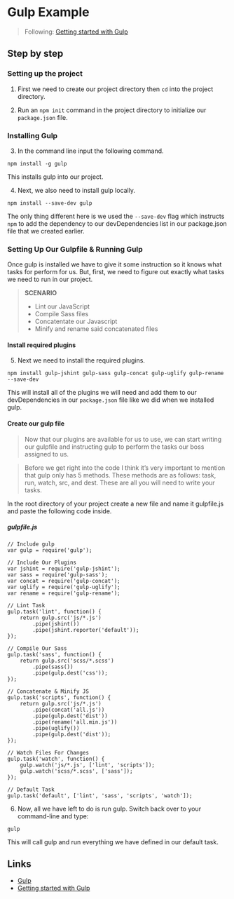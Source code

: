 # Gulp Example
> Following: [Getting started with Gulp](https://travismaynard.com/writing/getting-started-with-gulp)

## Step by step

### Setting up the project
1) First we need to create our project directory then `cd` into the project directory.

2) Run an `npm init` command in the project directory to initialize our `package.json` file. 


### Installing Gulp
3) In the command line input the following command.

`npm install -g gulp` 

This installs gulp into our project.

4) Next, we also need to install gulp locally.

`npm install --save-dev gulp`

The only thing different here is we used the `--save-dev` flag which instructs `npm` to add the dependency to our devDependencies list in our package.json file that we created earlier.

### Setting Up Our Gulpfile & Running Gulp

Once gulp is installed we have to give it some instruction so it knows what tasks for perform for us. But, first, we need to figure out exactly what tasks we need to run in our project.

> **SCENARIO**
> 
> * Lint our JavaScript
> * Compile Sass files
> * Concatentate our Javascript
> * Minify and rename said concatenated files

#### Install required plugins

5) Next we need to install the required plugins.

`npm install gulp-jshint gulp-sass gulp-concat gulp-uglify gulp-rename --save-dev` 

This will install all of the plugins we will need and add them to our devDependencies in our `package.json` file like we did when we installed gulp.

#### Create our gulp file

> Now that our plugins are available for us to use, we can start writing our gulpfile and instructing gulp to perform the tasks our boss assigned to us.

> Before we get right into the code I think it’s very important to mention that gulp only has 5 methods. These methods are as follows: task, run, watch, src, and dest. These are all you will need to write your tasks.

In the root directory of your project create a new file and name it gulpfile.js and paste the following code inside.

##### gulpfile.js
```
// Include gulp
var gulp = require('gulp'); 

// Include Our Plugins
var jshint = require('gulp-jshint');
var sass = require('gulp-sass');
var concat = require('gulp-concat');
var uglify = require('gulp-uglify');
var rename = require('gulp-rename');

// Lint Task
gulp.task('lint', function() {
    return gulp.src('js/*.js')
        .pipe(jshint())
        .pipe(jshint.reporter('default'));
});

// Compile Our Sass
gulp.task('sass', function() {
    return gulp.src('scss/*.scss')
        .pipe(sass())
        .pipe(gulp.dest('css'));
});

// Concatenate & Minify JS
gulp.task('scripts', function() {
    return gulp.src('js/*.js')
        .pipe(concat('all.js'))
        .pipe(gulp.dest('dist'))
        .pipe(rename('all.min.js'))
        .pipe(uglify())
        .pipe(gulp.dest('dist'));
});

// Watch Files For Changes
gulp.task('watch', function() {
    gulp.watch('js/*.js', ['lint', 'scripts']);
    gulp.watch('scss/*.scss', ['sass']);
});

// Default Task
gulp.task('default', ['lint', 'sass', 'scripts', 'watch']);
```

6) Now, all we have left to do is run gulp. Switch back over to your command-line and type:

`gulp`

This will call gulp and run everything we have defined in our default task.

## Links
* [Gulp](http://gulpjs.com/)
* [Getting started with Gulp](https://travismaynard.com/writing/getting-started-with-gulp)
